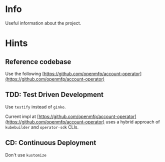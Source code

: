 # Info

Useful information about the project.

# Hints

## Reference codebase 

Use the following [https://github.com/openmfp/account-operator](https://github.com/openmfp/account-operator)

## TDD: Test Driven Development

Use `testify` instead of `ginko`.

Current impl at [https://github.com/openmfp/account-operator](https://github.com/openmfp/account-operator) uses a hybrid approach 
of `kubebuilder` and `operator-sdk` CLIs.

## CD: Continuous Deployment

Don't use `kustomize`
